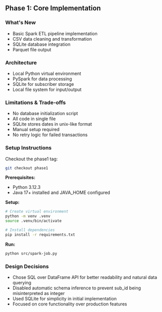 ## Phase 1: Core Implementation

### What's New
- Basic Spark ETL pipeline implementation
- CSV data cleaning and transformation
- SQLite database integration
- Parquet file output

### Architecture
- Local Python virtual environment
- PySpark for data processing
- SQLite for subscriber storage
- Local file system for input/output

### Limitations & Trade-offs
- No database initialization script
- All code in single file
- SQLite stores dates in unix-like format
- Manual setup required
- No retry logic for failed transactions

### Setup Instructions
Checkout the phase1 tag:
```bash
git checkout phase1
```

**Prerequisites:**
- Python 3.12.3
- Java 17+ installed and JAVA_HOME configured

**Setup:**
```bash
# Create virtual environment
python -m venv .venv
source .venv/bin/activate

# Install dependencies
pip install -r requirements.txt
```

**Run:**
```bash
python src/spark-job.py
```

### Design Decisions
- Chose SQL over DataFrame API for better readability and natural data querying
- Disabled automatic schema inference to prevent sub_id being misinterpreted as integer
- Used SQLite for simplicity in initial implementation
- Focused on core functionality over production features